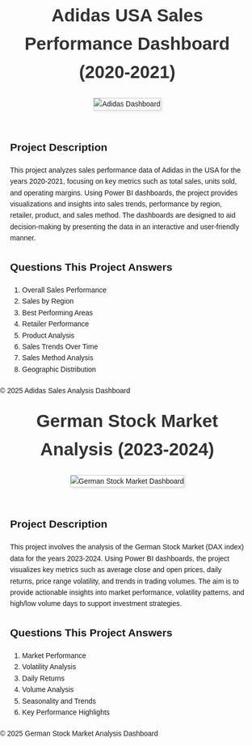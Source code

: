 <!DOCTYPE html>
<html lang="en">
<head>
    <meta charset="UTF-8">
    <meta name="viewport" content="width=device-width, initial-scale=1.0">
    <title>Adidas Sales Performance Analysis</title>
    <style>
        h1 {
            text-align: center;
            font-family: Arial, sans-serif;
            font-size: 2.5em;
            color: #333;
            margin-top: 20px;
        }
        .image-container {
            text-align: center;
            margin: 20px 0;
        }
        .image-container img {
            max-width: 80%;
            height: auto;
            border: 1px solid #ccc;
            box-shadow: 2px 2px 5px rgba(0, 0, 0, 0.1);
        }
        body {
            font-family: Arial, sans-serif;
            margin: 0;
            padding: 0;
            line-height: 1.6;
        }
        section {
            margin: 20px;
        }
    </style>
</head>
<body>
    <header>
        <h1>Adidas USA Sales Performance Dashboard (2020-2021)</h1>
        <div class="image-container">
            <img src="your-image-path-adidas.png" alt="Adidas Dashboard">
        </div>
    </header>
    <main>
        <section>
            <h2>Project Description</h2>
            <p>
                This project analyzes sales performance data of Adidas in the USA for the years 2020-2021, focusing on key metrics such as total sales, units sold, and operating margins. Using Power BI dashboards, the project provides visualizations and insights into sales trends, performance by region, retailer, product, and sales method. The dashboards are designed to aid decision-making by presenting the data in an interactive and user-friendly manner.
            </p>
        </section>
        <section>
            <h2>Questions This Project Answers</h2>
            <ol>
                <li>Overall Sales Performance</li>
                <li>Sales by Region</li>
                <li>Best Performing Areas</li>
                <li>Retailer Performance</li>
                <li>Product Analysis</li>
                <li>Sales Trends Over Time</li>
                <li>Sales Method Analysis</li>
                <li>Geographic Distribution</li>
            </ol>
        </section>
    </main>
    <footer>
        <p>&copy; 2025 Adidas Sales Analysis Dashboard</p>
    </footer>
</body>
</html>
<!DOCTYPE html>
<html lang="en">
<head>
    <meta charset="UTF-8">
    <meta name="viewport" content="width=device-width, initial-scale=1.0">
    <title>German Stock Market Analysis</title>
    <style>
        h1 {
            text-align: center;
            font-family: Arial, sans-serif;
            font-size: 2.5em;
            color: #333;
            margin-top: 20px;
        }
        .image-container {
            text-align: center;
            margin: 20px 0;
        }
        .image-container img {
            max-width: 80%;
            height: auto;
            border: 1px solid #ccc;
            box-shadow: 2px 2px 5px rgba(0, 0, 0, 0.1);
        }
        body {
            font-family: Arial, sans-serif;
            margin: 0;
            padding: 0;
            line-height: 1.6;
        }
        section {
            margin: 20px;
        }
    </style>
</head>
<body>
    <header>
        <h1>German Stock Market Analysis (2023-2024)</h1>
        <div class="image-container">
            <img src="your-image-path-stock.png" alt="German Stock Market Dashboard">
        </div>
    </header>
    <main>
        <section>
            <h2>Project Description</h2>
            <p>
                This project involves the analysis of the German Stock Market (DAX index) data for the years 2023-2024. Using Power BI dashboards, the project visualizes key metrics such as average close and open prices, daily returns, price range volatility, and trends in trading volumes. The aim is to provide actionable insights into market performance, volatility patterns, and high/low volume days to support investment strategies.
            </p>
        </section>
        <section>
            <h2>Questions This Project Answers</h2>
            <ol>
                <li>Market Performance</li>
                <li>Volatility Analysis</li>
                <li>Daily Returns</li>
                <li>Volume Analysis</li>
                <li>Seasonality and Trends</li>
                <li>Key Performance Highlights</li>
            </ol>
        </section>
    </main>
    <footer>
        <p>&copy; 2025 German Stock Market Analysis Dashboard</p>
    </footer>
</body>
</html>
